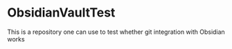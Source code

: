 # ObsidianVaultTest
This is a repository one can use to test whether git integration with Obsidian works
